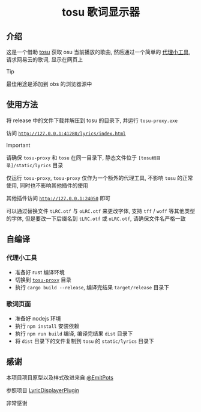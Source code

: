 <h1>
    <p align="center">
        tosu 歌词显示器
    </p>
</h1>

## 介绍

这是一个借助 [tosu](https://github.com/tosuapp/tosu) 获取 osu 当前播放的歌曲, 然后通过一个简单的 [代理小工具](tosu-proxy), 请求网易云的歌词, 显示在网页上

> [!TIP]
> 最佳用途是添加到 obs 的浏览器源中

## 使用方法

将 release 中的文件下载并解压到 tosu 的目录下, 并运行 `tosu-proxy.exe`

访问 [`http://127.0.0.1:41280/lyrics/index.html`](http://127.0.0.1:41280/lyrics/index.html)

> [!IMPORTANT]
> 请确保 `tosu-proxy` 和 `tosu` 在同一目录下, 静态文件位于 `[tosu根目录]/static/lyrics` 目录
>
> 仅运行 `tosu-proxy`, `tosu-proxy` 仅作为一个额外的代理工具, 不影响 `tosu` 的正常使用, 同时也不影响其他插件的使用
> 
> 其他插件访问 [`http://127.0.0.1:24050`](http://127.0.0.1:24050) 即可
> 
> 可以通过替换文件 `tLRC.otf` 与 `oLRC.otf` 来更改字体, 支持 `tff` / `woff` 等其他类型的字体, 但是要改一下后缀名到 `tLRC.otf` 或 `oLRC.otf`,
> 请确保文件名严格一致

## 自编译

### 代理小工具
- 准备好 rust 编译环境
- 切换到 [`tosu-proxy`](tosu-proxy) 目录
- 执行 `cargo build --release`, 编译完结果 `target/release` 目录下

### 歌词页面
- 准备好 nodejs 环境
- 执行 `npm install` 安装依赖
- 执行 `npm run build` 编译, 编译完结果 `dist` 目录下
- 将 `dist` 目录下的文件复制到 `tosu` 的 `static/lyrics` 目录下

## 感谢

本项目项目原型以及样式改进来自 [@EmitPots](https://github.com/EmitPots)

参照项目 [LyricDisplayerPlugin](https://github.com/OsuSync/LyricDisplayerPlugin)

非常感谢

